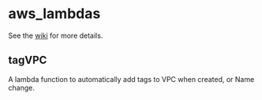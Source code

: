 # aws_lambdas
See the [wiki](https://github.com/strobelight/aws_lambdas/wiki) for more details.

## tagVPC
A lambda function to automatically add tags to VPC when created, or Name change.

